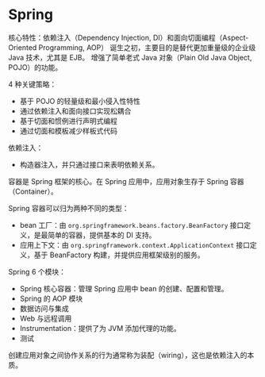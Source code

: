 # Spring

核心特性：依赖注入（Dependency Injection, DI）和面向切面编程（Aspect-Oriented Programming, AOP）
诞生之初，主要目的是替代更加重量级的企业级 Java 技术，尤其是 EJB。
增强了简单老式 Java 对象（Plain Old Java Object, POJO）的功能。

4 种关键策略：
- 基于 POJO 的轻量级和最小侵入性特性
- 通过依赖注入和面向接口实现松耦合
- 基于切面和惯例进行声明式编程
- 通过切面和模板减少样板式代码

依赖注入：
- 构造器注入，并只通过接口来表明依赖关系。

容器是 Spring 框架的核心。在 Spring 应用中，应用对象生存于 Spring 容器（Container）。

Spring 容器可以归为两种不同的类型：
- bean 工厂：由 `org.springframework.beans.factory.BeanFactory` 接口定义，是最简单的容器，提供基本的 DI 支持。
- 应用上下文：由 `org.springframework.context.ApplicationContext` 接口定义，基于 BeanFactory 构建，并提供应用框架级别的服务。

Spring 6 个模块：
- Spring 核心容器：管理 Spring 应用中 bean 的创建、配置和管理。
- Spring 的 AOP 模块
- 数据访问与集成
- Web 与远程调用
- Instrumentation：提供了为 JVM 添加代理的功能。
- 测试

创建应用对象之间协作关系的行为通常称为装配（wiring），这也是依赖注入的本质。
